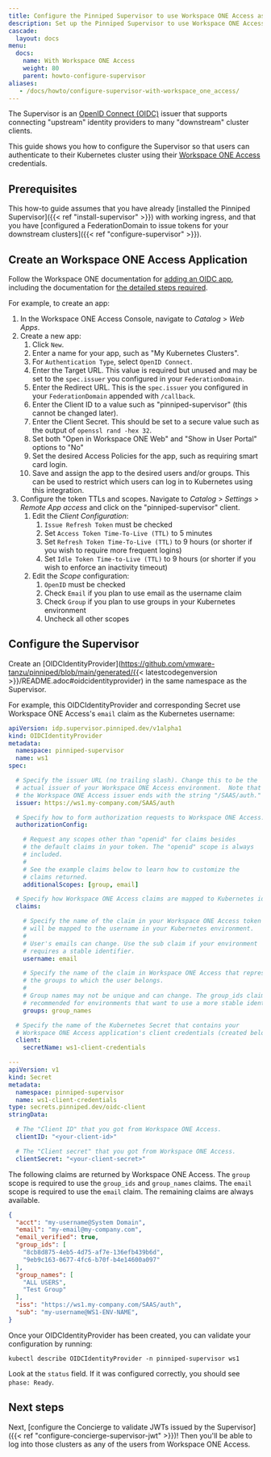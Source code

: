 ```yaml
---
title: Configure the Pinniped Supervisor to use Workspace ONE Access as an OIDC provider
description: Set up the Pinniped Supervisor to use Workspace ONE Access login.
cascade:
  layout: docs
menu:
  docs:
    name: With Workspace ONE Access
    weight: 80
    parent: howto-configure-supervisor
aliases:
   - /docs/howto/configure-supervisor-with-workspace_one_access/
---
```

The Supervisor is an [OpenID Connect (OIDC)](https://openid.net/connect/) issuer that supports connecting
"upstream" identity providers to many "downstream" cluster clients.

This guide shows you how to configure the Supervisor so that users can authenticate to their Kubernetes
cluster using their [Workspace ONE Access](https://www.vmware.com/products/workspace-one/access.html) credentials.

## Prerequisites

This how-to guide assumes that you have already [installed the Pinniped Supervisor]({{< ref "install-supervisor" >}}) with working ingress,
and that you have [configured a FederationDomain to issue tokens for your downstream clusters]({{< ref "configure-supervisor" >}}).

## Create an Workspace ONE Access Application

Follow the Workspace ONE documentation for [adding an OIDC app](https://docs.vmware.com/en/VMware-Workspace-ONE-Access/services/ws1-access-resources/GUID-8B97BC55-7A6C-4F52-9F68-EC486A4241B7.html), including the documentation for [the detailed steps required](https://docs.vmware.com/en/VMware-Workspace-ONE-Access/services/ws1-access-resources/GUID-406D8154-3C32-4AD1-A746-619BDF2CCB70.html).

For example, to create an app:

1. In the Workspace ONE Access Console, navigate to _Catalog_ > _Web Apps_.
1. Create a new app:
   1. Click `New`.
   1. Enter a name for your app, such as "My Kubernetes Clusters".
   1. For `Authentication Type`, select `OpenID Connect`.
   1. Enter the Target URL. This value is required but unused and may be set to the `spec.issuer` you configured in your `FederationDomain`.
   1. Enter the Redirect URL. This is the `spec.issuer` you configured in your `FederationDomain` appended with `/callback`.
   1. Enter the Client ID to a value such as "pinniped-supervisor" (this cannot be changed later).
   1. Enter the Client Secret. This should be set to a secure value such as the output of `openssl rand -hex 32`.
   1. Set both "Open in Workspace ONE Web" and "Show in User Portal" options to "No"
   1. Set the desired Access Policies for the app, such as requiring smart card login.
   1. Save and assign the app to the desired users and/or groups. This can be used to restrict which users can log in to Kubernetes using this integration.
1. Configure the token TTLs and scopes. Navigate to _Catalog_ > _Settings_ > _Remote App access_ and click on the "pinniped-supervisor" client.
   1. Edit the _Client Configuration_:
      1. `Issue Refresh Token` must be checked
      1. Set `Access Token Time-To-Live (TTL)` to 5 minutes
      1. Set `Refresh Token Time-To-Live (TTL)` to 9 hours (or shorter if you wish to require more frequent logins)
      1. Set `Idle Token Time-to-Live (TTL)` to 9 hours (or shorter if you wish to enforce an inactivity timeout)
   1. Edit the _Scope_ configuration:
      1. `OpenID` must be checked
      1. Check `Email` if you plan to use email as the username claim
      1. Check `Group` if you plan to use groups in your Kubernetes environment
      1. Uncheck all other scopes

## Configure the Supervisor

Create an [OIDCIdentityProvider](https://github.com/vmware-tanzu/pinniped/blob/main/generated/{{< latestcodegenversion >}}/README.adoc#oidcidentityprovider) in the same namespace as the Supervisor.

For example, this OIDCIdentityProvider and corresponding Secret use Workspace ONE Access's `email` claim as the Kubernetes username:

```yaml
apiVersion: idp.supervisor.pinniped.dev/v1alpha1
kind: OIDCIdentityProvider
metadata:
  namespace: pinniped-supervisor
  name: ws1
spec:

  # Specify the issuer URL (no trailing slash). Change this to be the
  # actual issuer of your Workspace ONE Access environment.  Note that
  # the Workspace ONE Access issuer ends with the string "/SAAS/auth."
  issuer: https://ws1.my-company.com/SAAS/auth

  # Specify how to form authorization requests to Workspace ONE Access.
  authorizationConfig:

    # Request any scopes other than "openid" for claims besides
    # the default claims in your token. The "openid" scope is always
    # included.
    #
    # See the example claims below to learn how to customize the
    # claims returned.
    additionalScopes: [group, email]

  # Specify how Workspace ONE Access claims are mapped to Kubernetes identities.
  claims:

    # Specify the name of the claim in your Workspace ONE Access token that
    # will be mapped to the username in your Kubernetes environment.
    #
    # User's emails can change. Use the sub claim if your environment
    # requires a stable identifier.
    username: email

    # Specify the name of the claim in Workspace ONE Access that represents
    # the groups to which the user belongs.
    #
    # Group names may not be unique and can change. The group_ids claim is
    # recommended for environments that want to use a more stable identifier.
    groups: group_names

  # Specify the name of the Kubernetes Secret that contains your
  # Workspace ONE Access application's client credentials (created below).
  client:
    secretName: ws1-client-credentials

---
apiVersion: v1
kind: Secret
metadata:
  namespace: pinniped-supervisor
  name: ws1-client-credentials
type: secrets.pinniped.dev/oidc-client
stringData:

  # The "Client ID" that you got from Workspace ONE Access.
  clientID: "<your-client-id>"

  # The "Client secret" that you got from Workspace ONE Access.
  clientSecret: "<your-client-secret>"
```

The following claims are returned by Workspace ONE Access.  The `group` scope is required to use the
`group_ids` and `group_names` claims.  The `email` scope is required to use the `email` claim.  The
remaining claims are always available.

```json
{
  "acct": "my-username@System Domain",
  "email": "my-email@my-company.com",
  "email_verified": true,
  "group_ids": [
    "8cb8d875-4eb5-4d75-af7e-136efb439b6d",
    "9eb9c163-0677-4fc6-b70f-b4e14600a097"
  ],
  "group_names": [
    "ALL USERS",
    "Test Group"
  ],
  "iss": "https://ws1.my-company.com/SAAS/auth",
  "sub": "my-username@WS1-ENV-NAME",
}
```

Once your OIDCIdentityProvider has been created, you can validate your configuration by running:

```shell
kubectl describe OIDCIdentityProvider -n pinniped-supervisor ws1
```

Look at the `status` field. If it was configured correctly, you should see `phase: Ready`.

## Next steps

Next, [configure the Concierge to validate JWTs issued by the Supervisor]({{< ref "configure-concierge-supervisor-jwt" >}})!
Then you'll be able to log into those clusters as any of the users from Workspace ONE Access.
